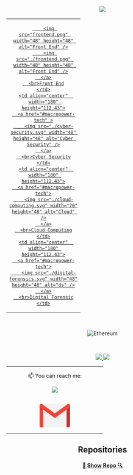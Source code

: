 <p align="center">
<img width="900px"  src="./GIT.gif"/>
</p>
<table align= "center">
  <tr>
     <td align="center" width="180" height="112.43">
      <a href="#macropower-tech" >
 
        <img src="frontend.png" width="48" height="48" alt="Front End" />
        <img src="./frontend.png" width="48" height="48" alt="Front End" />
      </a>
      <br>Front End
    </td>
    <td align="center"  width="180" height="112.43">
      <a href="#macropower-tech" >
        <img src="./cyber-security.svg" width="48" height="48" alt="Cyber Security" />
      </a>
      <br>Cyber Security
    </td>
    <td align="center"  width="180" height="112.43">
      <a href="#macropower-tech">
        <img src="./cloud-computing.svg" width="70" height="48" alt="Cloud" />
      </a>
      <br>Cloud Computing
    </td>
    <td align="center"  width="180" height="112.43">
      <a href="#macropower-tech">
        <img src="./digital-forensics.svg" width="48" height="48" alt="ds" />
      </a>
      <br>Digital Forensic
    </td>
    
  </tr>
  
</table>
</br>

<p align="center">
    <img alt="Ethereum" src="https://avatars.githubusercontent.com/u/76637974?s=200&v=4" width="200" />
</p>

<!-- <table align= "center">
<td align="center"  width="240" height="112.43">
      <a href="#macropower-tech">
        <img height="250px" width="200px" src="./casino.gif"/>
      </a>
       <br>Casino roulette Project   
  
</td>
  
</table>
-->

</br>



<p align="center">
<a href="https://github.com/Levijovanatan">
  <img height="180em" src="https://github-readme-stats-eight-theta.vercel.app/api?username=Levijovanatan&show_icons=true&theme=algolia&include_all_commits=true&count_private=true"/>
  <img height="180em" src="https://github-readme-stats-eight-theta.vercel.app/api/top-langs/?username=Levijovanatan&layout=compact&langs_count=8&theme=algolia"/>
</a>
</p>

<table align= "center">
  <td align="center"  width="240" height="112.43">
   <p  style="margin-top:12px">
  📫 You can reach me:
     </P
  </br>
  <a href="https://www.linkedin.com/in/jovanat4nz/"><img src="https://cdn2.iconfinder.com/data/icons/social-media-2285/512/1_Linkedin_unofficial_colored_svg-128.png" width="80">
  </br>
  </br>
  <a href="mailto:levidjafu10@gmail.com"><img src="./gmail.png" width="80"></a>

</td>
</table>

<h2 align="center">Repositories</h2>

</p>

<h4 align="center">
  <a href="https://github.com/Levijovanatan?tab=repositories" title="Show Repositories">🔎 Show Repo 🔍</a>
</h4>

 </a>
